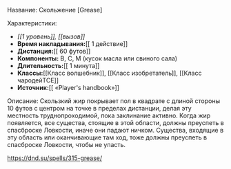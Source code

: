 Название: Скольжение \[Grease] 

Характеристики:
- *[[1 уровень]], [[вызов]]*
- **Время накладывания:**[[ 1 действие]]
- **Дистанция:**[[ 60 футов]]
- **Компоненты:** В, С, М (кусок масла или свиного сала)
- **Длительность:**[[ 1 минута]]
- **Классы:**[[Класс  волшебник]], [[Класс изобретатель]], [[Класс чародейTCE]]
- **Источник:**[[ «Player's handbook»]]

Описание:
Скользкий жир покрывает пол в квадрате с длиной стороны 10 футов с центром на точке в пределах дистанции, делая эту местность труднопроходимой, пока заклинание активно.
Когда жир появляется, все существа, стоящие в этой области, должны преуспеть в спасброске Ловкости, иначе они падают ничком. Существа, входящие в эту область или оканчивающие там ход, тоже должны преуспеть в спасброске Ловкости, чтобы не упасть.

https://dnd.su/spells/315-grease/
